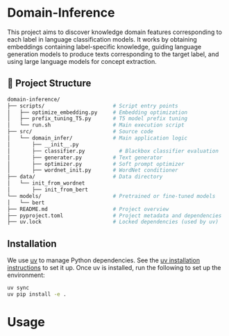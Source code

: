# Domain-Inference

This project aims to discover knowledge domain features corresponding to each label in language classification models. It works by obtaining embeddings containing label-specific knowledge, guiding language generation models to produce texts corresponding to the target label, and using large language models for concept extraction.

## 📁 Project Structure

```bash
domain-inference/
├── scripts/                      # Script entry points
│   ├── optimize_embedding.py     # Embedding optimization 
│   ├── prefix_tuning_T5.py       # T5 model prefix tuning 
│   └── run.sh                    # Main execution script
├── src/                          # Source code
│   └── domain_infer/             # Main application logic
│       ├── __init__.py
│       ├── classifier.py           # Blackbox classifier evaluation
│       ├── generater.py          # Text generator
│       ├── optimizer.py          # Soft prompt optimizer
│       ├── wordnet_init.py       # WordNet conditioner
├── data/                         # Data directory
│   └── init_from_wordnet
│       ├── init_from_bert 
└── models/                       # Pretrained or fine-tuned models
│   └── bert
├── README.md                     # Project overview
├── pyproject.toml                # Project metadata and dependencies
├── uv.lock                       # Locked dependencies (used by uv)
```

## Installation
We use [uv](https://docs.astral.sh/uv/) to manage Python dependencies. See the [uv installation instructions](https://docs.astral.sh/uv/getting-started/installation/) to set it up. Once uv is installed, run the following to set up the environment:

```bash
uv sync
uv pip install -e .
```

# Usage